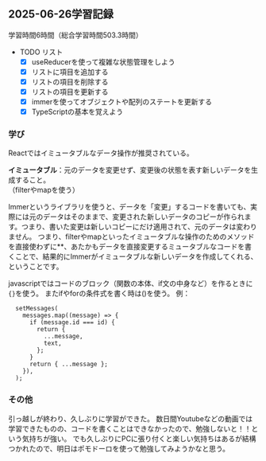 ## 2025-06-26学習記録
学習時間6時間（総合学習時間503.3時間）

  - TODO リスト
    - [x] useReducerを使って複雑な状態管理をしよう
    - [x] リストに項目を追加する
    - [x] リストの項目を削除する
    - [x] リストの項目を更新する
    - [x] immerを使ってオブジェクトや配列のステートを更新する
    - [x] TypeScriptの基本を覚えよう

### 学び
Reactではイミュータブルなデータ操作が推奨されている。

**イミュータブル**：元のデータを変更せず、変更後の状態を表す新しいデータを生成すること。  
（filterやmapを使う）

Immerというライブラリを使うと、データを「変更」するコードを書いても、実際には元のデータはそのままで、変更された新しいデータのコピーが作られます。つまり、書いた変更は新しいコピーにだけ適用されて、元のデータは変わりません。
つまり、filterやmapといったイミュータブルな操作のためのメソッドを直接使わずに**、あたかもデータを直接変更するミュータブルなコードを書くことで、結果的にImmerがイミュータブルな新しいデータを作成してくれる、ということです。

javascriptではコードのブロック（関数の本体、if文の中身など）を作るときに``{}``を使う。
またifやforの条件式を書く時は()を使う。
例：
```
  setMessages(
    messages.map((message) => {
      if (message.id === id) {
        return {
          ...message,
          text,
        };
      }
      return { ...message };
    }),
  );
```

### その他
引っ越しが終わり、久しぶりに学習ができた。
数日間Youtubeなどの動画では学習できたものの、コードを書くことはできなかったので、勉強しないと！！という気持ちが強い。
でも久しぶりにPCに張り付くと楽しい気持ちはあるが結構つかれたので、明日はポモドーロを使って勉強してみようかなと思う。
